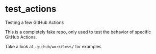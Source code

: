 # test_actions
Testing a few GitHub Actions

This is a completely fake repo, only used to test the behavior of specific GitHub Actions.

Take a look at `.github/workflows/` for examples

